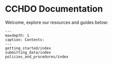 # CCHDO Documentation

Welcome, explore our resources and guides below: 
```{toctree}
---
maxdepth: 1
caption: Contents:
---
getting_started/index
submitting_data/index
policies_and_procedures/index
```